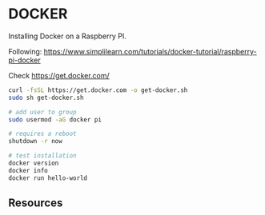 # DOCKER

Installing Docker on a Raspberry PI.  

Following: https://www.simplilearn.com/tutorials/docker-tutorial/raspberry-pi-docker

Check https://get.docker.com/

```sh
curl -fsSL https://get.docker.com -o get-docker.sh
sudo sh get-docker.sh
```

```sh
# add user to group
sudo usermod -aG docker pi

# requires a reboot
shutdown -r now

# test installation
docker version
docker info
docker run hello-world
```

## Resources
